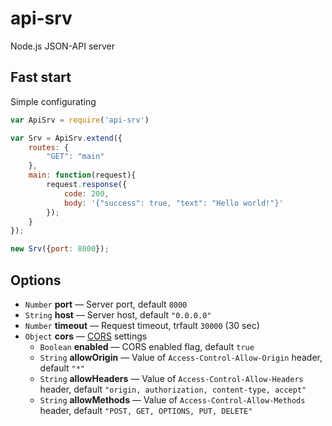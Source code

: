 api-srv
=======

Node.js JSON-API server

## Fast start

Simple configurating

~~~~~ js
var ApiSrv = require('api-srv')

var Srv = ApiSrv.extend({
	routes: {
		"GET": "main"
	},
	main: function(request){
		request.response({
			code: 200,
			body: '{"success": true, "text": "Hello world!"}'
		});
	}
});

new Srv({port: 8000});
~~~~~

## Options

* `Number` **port** — Server port, default `8000`
* `String` **host** — Server host, default `"0.0.0.0"`
* `Number` **timeout** — Request timeout, trfault `30000` (30 sec)
* `Object` **cors** — [CORS](https://ru.wikipedia.org/wiki/Cross-origin_resource_sharing) settings
	* `Boolean` **enabled** — CORS enabled flag, default `true`
	* `String` **allowOrigin** — Value of `Access-Control-Allow-Origin` header, default `"*"`
	* `String` **allowHeaders** — Value of `Access-Control-Allow-Headers` header, default `"origin, authorization, content-type, accept"`
	* `String` **allowMethods** — Value of `Access-Control-Allow-Methods` header, default `"POST, GET, OPTIONS, PUT, DELETE"`

